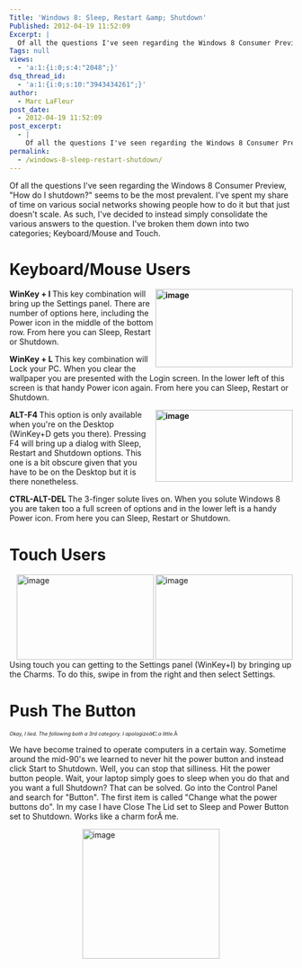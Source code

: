 ```yaml
---
Title: 'Windows 8: Sleep, Restart &amp; Shutdown'
Published: 2012-04-19 11:52:09
Excerpt: |
  Of all the questions I've seen regarding the Windows 8 Consumer Preview, "How do I shutdown?" seems to be the most prevalent. I've spent my share of time on various social networks showing people how to do it but that just doesn't scale. As such, I've decided to instead simply consolidate the various answers to the question.
Tags: null
views:
  - 'a:1:{i:0;s:4:"2048";}'
dsq_thread_id:
  - 'a:1:{i:0;s:10:"3943434261";}'
author:
  - Marc LaFleur
post_date:
  - 2012-04-19 11:52:09
post_excerpt:
  - |
    Of all the questions I've seen regarding the Windows 8 Consumer Preview, "How do I shutdown?" seems to be the most prevalent. I've spent my share of time on various social networks showing people how to do it but that just doesn't scale. As such, I've decided to instead simply consolidate the various answers to the question.
permalink:
  - /windows-8-sleep-restart-shutdown/
---
```

Of all the questions I've seen regarding the Windows 8 Consumer Preview, "How do I shutdown?" seems to be the most prevalent. I've spent my share of time on various social networks showing people how to do it but that just doesn't scale. As such, I've decided to instead simply consolidate the various answers to the question. I've broken them down into two categories; Keyboard/Mouse and Touch.
<h1>Keyboard/Mouse Users</h1>
<strong><a href="http://massivescale.azurewebsites.net/wp-content/uploads/2012/04/image.png"><img style="background-image: none; float: right; padding-top: 0px; padding-left: 0px; display: inline; padding-right: 0px; border-width: 0px;" title="image" src="http://massivescale.azurewebsites.net/wp-content/uploads/2012/04/image_thumb.png" alt="image" width="244" height="139" align="right" border="0" /></a>WinKey + I
</strong>This key combination will bring up the Settings panel. There are number of options here, including the Power icon in the middle of the bottom row. From here you can Sleep, Restart or Shutdown.

<strong>WinKey + L
</strong>This key combination will Lock your PC. When you clear the wallpaper you are presented with the Login screen. In the lower left of this screen is that handy Power icon again. From here you can Sleep, Restart or Shutdown.

<strong><a href="http://massivescale.azurewebsites.net/wp-content/uploads/2012/04/image1.png"><img style="background-image: none; float: right; padding-top: 0px; padding-left: 0px; display: inline; padding-right: 0px; border-width: 0px;" title="image" src="http://massivescale.azurewebsites.net/wp-content/uploads/2012/04/image_thumb1.png" alt="image" width="244" height="128" align="right" border="0" /></a>ALT-F4
</strong>This option is only available when you're on the Desktop (WinKey+D gets you there). Pressing F4 will bring up a dialog with Sleep, Restart and Shutdown options. This one is a bit obscure given that you have to be on the Desktop but it is there nonetheless.

<strong>CTRL-ALT-DEL
</strong>The 3-finger solute lives on. When you solute Windows 8 you are taken too a full screen of options and in the lower left is a handy Power icon. From here you can Sleep, Restart or Shutdown.
<h1>Touch Users</h1>
<a href="http://massivescale.azurewebsites.net/wp-content/uploads/2012/04/image2.png"><img style="background-image: none; float: right; padding-top: 0px; padding-left: 0px; display: inline; padding-right: 0px; border-width: 0px;" title="image" src="http://massivescale.azurewebsites.net/wp-content/uploads/2012/04/image_thumb2.png" alt="image" width="244" height="152" align="right" border="0" /></a><a href="http://massivescale.azurewebsites.net/wp-content/uploads/2012/04/image3.png"><img style="background-image: none; float: right; padding-top: 0px; padding-left: 0px; display: inline; padding-right: 0px; border-width: 0px;" title="image" src="http://massivescale.azurewebsites.net/wp-content/uploads/2012/04/image_thumb3.png" alt="image" width="244" height="152" align="right" border="0" /></a>Using touch you can getting to the Settings panel (WinKey+I) by bringing up the Charms. To do this, swipe in from the right and then select Settings.
<h1>Push The Button</h1>
<span style="font-size: xx-small;"><em>Okay, I lied. The following both a 3rd category. I apologizeâ€¦.a little.</em>Â </span>

We have become trained to operate computers in a certain way. Sometime around the mid-90's we learned to never hit the power button and instead click Start to Shutdown. Well, you can stop that silliness. Hit the power button people. Wait, your laptop simply goes to sleep when you do that and you want a full Shutdown? That can be solved. Go into the Control Panel and search for "Button". The first item is called "Change what the power buttons do". In my case I have Close The Lid set to Sleep and Power Button set to Shutdown. Works like a charm forÂ me.

<a href="http://massivescale.azurewebsites.net/wp-content/uploads/2012/04/image4.png"><img style="background-image: none; float: none; padding-top: 0px; padding-left: 0px; margin-left: auto; display: block; padding-right: 0px; margin-right: auto; border-width: 0px;" title="image" src="http://massivescale.azurewebsites.net/wp-content/uploads/2012/04/image_thumb4.png" alt="image" width="244" height="231" border="0" /></a>